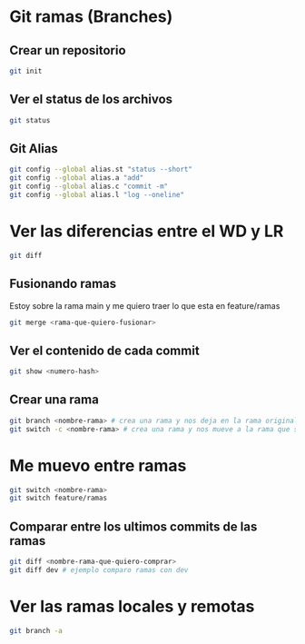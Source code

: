 # Git ramas (Branches) 

## Crear un repositorio  

```sh
git init
``` 

## Ver el status de los archivos

```sh
git status
```

## Git Alias 

```sh
git config --global alias.st "status --short" 
git config --global alias.a "add"
git config --global alias.c "commit -m"
git config --global alias.l "log --oneline"
``` 

# Ver las diferencias entre el WD y LR

```sh
git diff
```  

## Fusionando ramas 
Estoy sobre la rama main y me quiero traer lo que esta en feature/ramas

```sh
git merge <rama-que-quiero-fusionar>
```

## Ver el contenido de cada commit

```sh
git show <numero-hash> 
```

## Crear una rama

```sh
git branch <nombre-rama> # crea una rama y nos deja en la rama original
git switch -c <nombre-rama> # crea una rama y nos mueve a la rama que se creo
```

# Me muevo entre ramas

```sh
git switch <nombre-rama>
git switch feature/ramas
```


## Comparar entre los ultimos commits de las ramas

```sh
git diff <nombre-rama-que-quiero-comprar> 
git diff dev # ejemplo comparo ramas con dev
```

# Ver las ramas locales y remotas

```sh
git branch -a 
```

